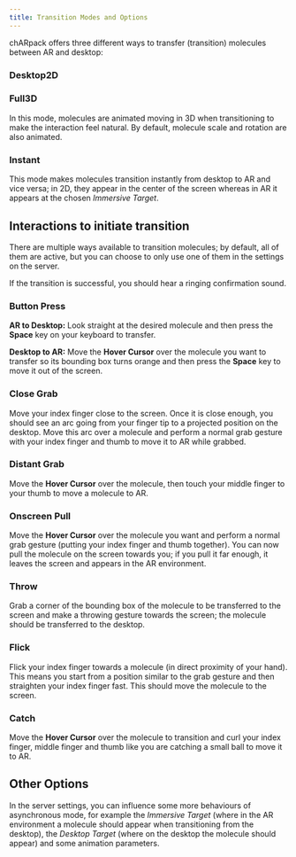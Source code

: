 ```yaml
---
title: Transition Modes and Options
---
```


chARpack offers three different ways to transfer (transition) molecules between AR and desktop:

### Desktop2D

### Full3D
In this mode, molecules are animated moving in 3D when transitioning to make the interaction feel natural.
By default, molecule scale and rotation are also animated.

### Instant
This mode makes molecules transition instantly from desktop to AR and vice versa; in 2D, they appear in the center of the screen
whereas in AR it appears at the chosen *Immersive Target*.

## Interactions to initiate transition
There are multiple ways available to transition molecules; by default, all of them are active, but you can choose
to only use one of them in the settings on the server.

If the transition is successful, you should hear a ringing confirmation sound.

### Button Press

**AR to Desktop:** Look straight at the desired molecule and then press the **Space** key on your keyboard to transfer.

**Desktop to AR:** Move the **Hover Cursor** over the molecule you want to transfer so its bounding box turns orange 
and then press the **Space** key to move it out of the screen.

### Close Grab
Move your index finger close to the screen. 
Once it is close enough, you should see an arc going from your finger tip to a projected position on the desktop.
Move this arc over a molecule and perform a normal grab gesture with your index finger and thumb to move it to AR while grabbed.

### Distant Grab
Move the **Hover Cursor** over the molecule, then touch your middle finger to your thumb to move a molecule to AR.

### Onscreen Pull
Move the **Hover Cursor** over the molecule you want and perform a normal grab gesture (putting your index finger and thumb together).
You can now pull the molecule on the screen towards you; if you pull it far enough, it leaves the screen and appears in the AR environment. 

### Throw
Grab a corner of the bounding box of the molecule to be transferred to the screen and make a throwing gesture towards the screen; 
the molecule should be transferred to the desktop.

### Flick
Flick your index finger towards a molecule (in direct proximity of your hand). This means you start from a position similar to the grab 
gesture and then straighten your index finger fast. This should move the molecule to the screen.

### Catch
Move the **Hover Cursor** over the molecule to transition and curl your index finger, middle finger and thumb like you are catching a 
small ball to move it to AR.

## Other Options
In the server settings, you can influence some more behaviours of asynchronous mode, for example the *Immersive Target* (where in the
AR environment a molecule should appear when transitioning from the desktop), the *Desktop Target* (where on the desktop the molecule 
should appear) and some animation parameters.

